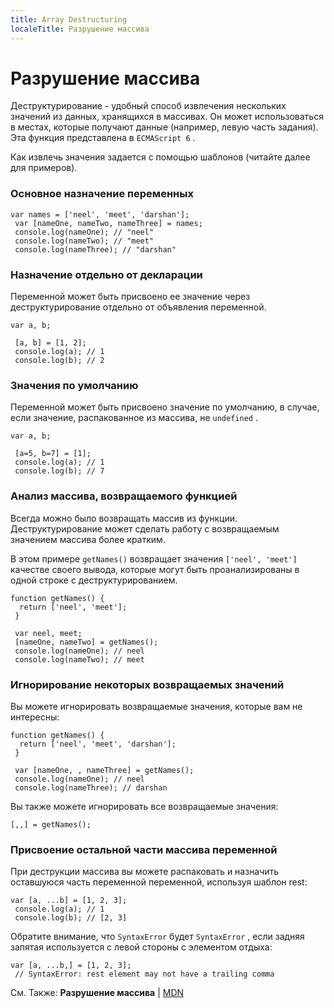 ```yaml
---
title: Array Destructuring
localeTitle: Разрушение массива
---
```

# Разрушение массива

Деструктурирование - удобный способ извлечения нескольких значений из данных, хранящихся в массивах. Он может использоваться в местах, которые получают данные (например, левую часть задания). Эта функция представлена ​​в `ECMAScript 6` .

Как извлечь значения задается с помощью шаблонов (читайте далее для примеров).

### Основное назначение переменных
```
var names = ['neel', 'meet', 'darshan']; 
 var [nameOne, nameTwo, nameThree] = names; 
 console.log(nameOne); // "neel" 
 console.log(nameTwo); // "meet" 
 console.log(nameThree); // "darshan" 
```

### Назначение отдельно от декларации

Переменной может быть присвоено ее значение через деструктурирование отдельно от объявления переменной.
```
var a, b; 
 
 [a, b] = [1, 2]; 
 console.log(a); // 1 
 console.log(b); // 2 
```

### Значения по умолчанию

Переменной может быть присвоено значение по умолчанию, в случае, если значение, распакованное из массива, не `undefined` .
```
var a, b; 
 
 [a=5, b=7] = [1]; 
 console.log(a); // 1 
 console.log(b); // 7 
```

### Анализ массива, возвращаемого функцией

Всегда можно было возвращать массив из функции. Деструктурирование может сделать работу с возвращаемым значением массива более кратким.

В этом примере `getNames()` возвращает значения `['neel', 'meet']` качестве своего вывода, которые могут быть проанализированы в одной строке с деструктурированием.
```
function getNames() { 
  return ['neel', 'meet']; 
 } 
 
 var neel, meet; 
 [nameOne, nameTwo] = getNames(); 
 console.log(nameOne); // neel 
 console.log(nameTwo); // meet 
```

### Игнорирование некоторых возвращаемых значений

Вы можете игнорировать возвращаемые значения, которые вам не интересны:
```
function getNames() { 
  return ['neel', 'meet', 'darshan']; 
 } 
 
 var [nameOne, , nameThree] = getNames(); 
 console.log(nameOne); // neel 
 console.log(nameThree); // darshan 
```

Вы также можете игнорировать все возвращаемые значения:
```
[,,] = getNames(); 
```

### Присвоение остальной части массива переменной

При деструкции массива вы можете распаковать и назначить оставшуюся часть переменной переменной, используя шаблон rest:
```
var [a, ...b] = [1, 2, 3]; 
 console.log(a); // 1 
 console.log(b); // [2, 3] 
```

Обратите внимание, что `SyntaxError` будет `SyntaxError` , если задняя запятая используется с левой стороны с элементом отдыха:
```
var [a, ...b,] = [1, 2, 3]; 
 // SyntaxError: rest element may not have a trailing comma 
```

См. Также: **Разрушение массива** | [MDN](https://developer.mozilla.org/en-US/docs/Web/JavaScript/Reference/Operators/Destructuring_assignment#Array_destructuring)
